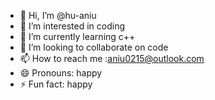 - 👋 Hi, I’m @hu-aniu
- 👀 I’m interested in coding
- 🌱 I’m currently learning c++
- 💞️ I’m looking to collaborate on code
- 📫 How to reach me :aniu0215@outlook.com
- 😄 Pronouns: happy
- ⚡ Fun fact: happy

<!---
hu-aniu/hu-aniu is a ✨ special ✨ repository because its `README.md` (this file) appears on your GitHub profile.
You can click the Preview link to take a look at your changes.
--->
